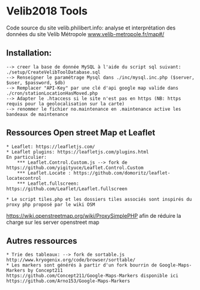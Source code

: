 # Velib2018 Tools
Code source du site velib.philibert.info: analyse et interprétation des données du site Velib Métropole www.velib-metropole.fr/map#/


## Installation: 
	--> creer la base de donnée MySQL à l'aide du script sql suivant: ./setup/CreateVelibToolDatabase.sql 
 	--> Renseigner le paramétrage Mysql dans ./inc/mysql.inc.php ($server, $user, $password, $db)
 	--> Remplacer "API-Key" par une clé d'api google map valide dans ./cron/stationLocationHasMoved.php
 	--> Adapter le .htaccess si le site n'est pas en https (NB: https requis pour la geolocalisation sur la carte)
 	--> renommer le fichier no.maintenance en .maintenance active les bandeaux de maintenance

## Ressources Open street Map et Leaflet 
	* Leaflet: https://leafletjs.com/
	* Leaflet plugins: https://leafletjs.com/plugins.html
	En particulier:
		*** Leaflet.Control.Custom.js --> fork de https://github.com/yigityuce/Leaflet.Control.Custom
		*** Leaflet.Locate : https://github.com/domoritz/leaflet-locatecontrol
		*** Leaflet.fullscreen: https://github.com/Leaflet/Leaflet.fullscreen

	* Le script tiles.php et les dossiers tiles associés sont inspirés du proxy php proposé par le wiki OSM 
https://wiki.openstreetmap.org/wiki/ProxySimplePHP afin de réduire la charge sur les server openstreet map


## Autres ressources 
	* Trie des tableaux: --> fork de sortable.js http://www.kryogenix.org/code/browser/sorttable/
	* Les markers sont générés à partir d'un fork bourrin de Google-Maps-Markers by Concept211
	https://github.com/Concept211/Google-Maps-Markers disponible ici https://github.com/Arno153/Google-Maps-Markers
